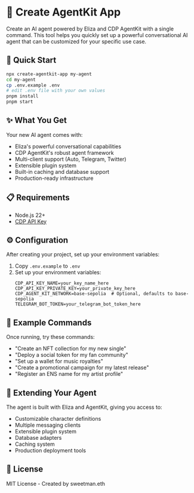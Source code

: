 # 🤖 Create AgentKit App

Create an AI agent powered by Eliza and CDP AgentKit with a single command. This tool helps you quickly set up a powerful conversational AI agent that can be customized for your specific use case.

## 🚀 Quick Start

```bash
npx create-agentkit-app my-agent
cd my-agent
cp .env.example .env
# edit .env file with your own values
pnpm install
pnpm start
```

## ✨ What You Get

Your new AI agent comes with:

- Eliza's powerful conversational capabilities
- CDP AgentKit's robust agent framework
- Multi-client support (Auto, Telegram, Twitter)
- Extensible plugin system
- Built-in caching and database support
- Production-ready infrastructure

## 📋 Requirements

- Node.js 22+
- [CDP API Key](https://portal.cdp.coinbase.com/access/api)

## ⚙️ Configuration

After creating your project, set up your environment variables:

1. Copy `.env.example` to `.env`
2. Set up your environment variables:
   ```env
   CDP_API_KEY_NAME=your_key_name_here
   CDP_API_KEY_PRIVATE_KEY=your_private_key_here
   CDP_AGENT_KIT_NETWORK=base-sepolia  # Optional, defaults to base-sepolia
   TELEGRAM_BOT_TOKEN=your_telegram_bot_token_here
   ```

## 💬 Example Commands

Once running, try these commands:

- "Create an NFT collection for my new single"
- "Deploy a social token for my fan community"
- "Set up a wallet for music royalties"
- "Create a promotional campaign for my latest release"
- "Register an ENS name for my artist profile"

## 🔌 Extending Your Agent

The agent is built with Eliza and AgentKit, giving you access to:

- Customizable character definitions
- Multiple messaging clients
- Extensible plugin system
- Database adapters
- Caching system
- Production deployment tools

## 📄 License

MIT License - Created by sweetman.eth
